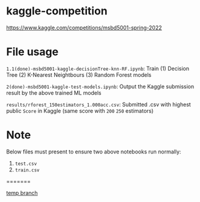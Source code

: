 # kaggle-competition

https://www.kaggle.com/competitions/msbd5001-spring-2022

# File usage

`1.1(done)-msbd5001-kaggle-decisionTree-knn-RF.ipynb`:  Train (1) Decision Tree (2) K-Nearest Neightbours (3) Random Forest models

`2(done)-msbd5001-kaggle-test-models.ipynb`:    Output the Kaggle submission result by the above trained ML models

`results/rforest_150estimators_1.000acc.csv`:   Submitted .csv with highest public `Score` in Kaggle (same score with `200` `250` estimators)

# Note

Below files must present to ensure two above notebooks run normally:

1. `test.csv`
2. `train.csv`

=======

[temp branch](https://github.com/singhst/kaggle-competition/tree/temp)

